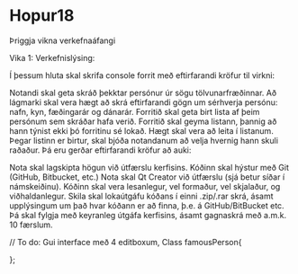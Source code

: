 Hopur18
=======

Þriggja vikna verkefnaáfangi

Vika 1: 
Verkefnislýsing: 

Í þessum hluta skal skrifa console forrit með eftirfarandi kröfur til virkni:

Notandi skal geta skráð þekktar persónur úr sögu tölvunarfræðinnar. Að lágmarki skal vera hægt að skrá eftirfarandi gögn um sérhverja persónu: nafn, kyn, fæðingarár og dánarár.
Forritið skal geta birt lista af þeim persónum sem skráðar hafa verið.
Forritið skal geyma listann, þannig að hann týnist ekki þó forritinu sé lokað.
Hægt skal vera að leita í listanum.
Þegar listinn er birtur, skal bjóða notandanum að velja hvernig hann skuli raðaður.
Þá eru gerðar eftirfarandi kröfur að auki:

Nota skal lagskipta högun við útfærslu kerfisins.
Kóðinn skal hýstur með Git (GitHub, Bitbucket, etc.)
Nota skal Qt Creator við útfærslu (sjá betur síðar í námskeiðinu).
Kóðinn skal vera lesanlegur, vel formaður, vel skjalaður, og viðhaldanlegur.
Skila skal lokaútgáfu kóðans í einni .zip/.rar skrá, ásamt upplýsingum um það hvar kóðann er að finna, þ.e. á GitHub/BitBucket etc. Þá skal fylgja með keyranleg útgáfa kerfisins, ásamt gagnaskrá með a.m.k. 10 færslum.

//
To do:
Gui interface með 4 editboxum, 
Class famousPerson{

};
